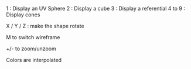 1 : Display an UV Sphere
2 : Display a cube
3 : Display a referential
4 to 9 : Display cones

X / Y / Z : make the shape rotate

M to switch wireframe

+/- to zoom/unzoom 

Colors are interpolated

